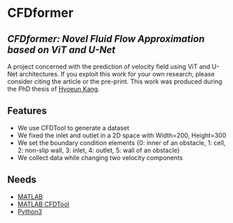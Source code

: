 # CFDformer
## _CFDformer: Novel Fluid Flow Approximation based on ViT and U-Net_

A project concerned with the prediction of velocity field using ViT and U-Net architectures. If you exploit this work for your own research, please consider citing the article or the pre-print. This work was produced during the PhD thesis of [Hyoeun Kang](https://github.com/HyoeunKang).

## Features
- We use CFDTool to generate a dataset
- We fixed the inlet and outlet in a 2D space with Width=200, Height=300
- We set the boundary condition elements {0: inner of an obstacle, 1: cell, 2: non-slip wall, 3: inlet, 4: outlet,  5: wall of an obstacle}
- We collect data while changing two velocity components 

## Needs
- [MATLAB](https://kr.mathworks.com/products/matlab.html)
- [MATLAB CFDTool](https://github.com/precise-simulation/cfdtool)
- [Python3](https://www.python.org/downloads/)
